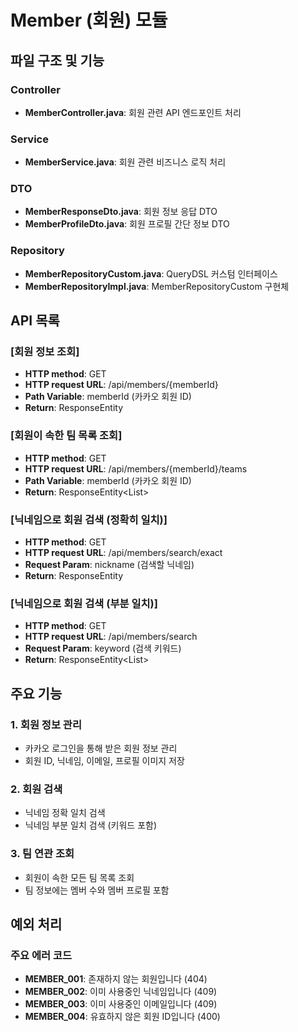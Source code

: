 # Member (회원) 모듈

## 파일 구조 및 기능

### Controller
- **MemberController.java**: 회원 관련 API 엔드포인트 처리
### Service
- **MemberService.java**: 회원 관련 비즈니스 로직 처리
### DTO
- **MemberResponseDto.java**: 회원 정보 응답 DTO
- **MemberProfileDto.java**: 회원 프로필 간단 정보 DTO

### Repository
- **MemberRepositoryCustom.java**: QueryDSL 커스텀 인터페이스
- **MemberRepositoryImpl.java**: MemberRepositoryCustom 구현체


## API 목록

### [회원 정보 조회]
- **HTTP method**: GET
- **HTTP request URL**: /api/members/{memberId}
- **Path Variable**: memberId (카카오 회원 ID)
- **Return**: ResponseEntity<MemberResponseDto>


### [회원이 속한 팀 목록 조회]
- **HTTP method**: GET
- **HTTP request URL**: /api/members/{memberId}/teams
- **Path Variable**: memberId (카카오 회원 ID)
- **Return**: ResponseEntity<List<TeamResponseDto>>

### [닉네임으로 회원 검색 (정확히 일치)]
- **HTTP method**: GET
- **HTTP request URL**: /api/members/search/exact
- **Request Param**: nickname (검색할 닉네임)
- **Return**: ResponseEntity<MemberResponseDto>

### [닉네임으로 회원 검색 (부분 일치)]
- **HTTP method**: GET
- **HTTP request URL**: /api/members/search
- **Request Param**: keyword (검색 키워드)
- **Return**: ResponseEntity<List<MemberResponseDto>>

## 주요 기능

### 1. 회원 정보 관리
- 카카오 로그인을 통해 받은 회원 정보 관리
- 회원 ID, 닉네임, 이메일, 프로필 이미지 저장

### 2. 회원 검색
- 닉네임 정확 일치 검색
- 닉네임 부분 일치 검색 (키워드 포함)

### 3. 팀 연관 조회
- 회원이 속한 모든 팀 목록 조회
- 팀 정보에는 멤버 수와 멤버 프로필 포함

## 예외 처리

### 주요 에러 코드
- **MEMBER_001**: 존재하지 않는 회원입니다 (404)
- **MEMBER_002**: 이미 사용중인 닉네임입니다 (409)
- **MEMBER_003**: 이미 사용중인 이메일입니다 (409)
- **MEMBER_004**: 유효하지 않은 회원 ID입니다 (400)